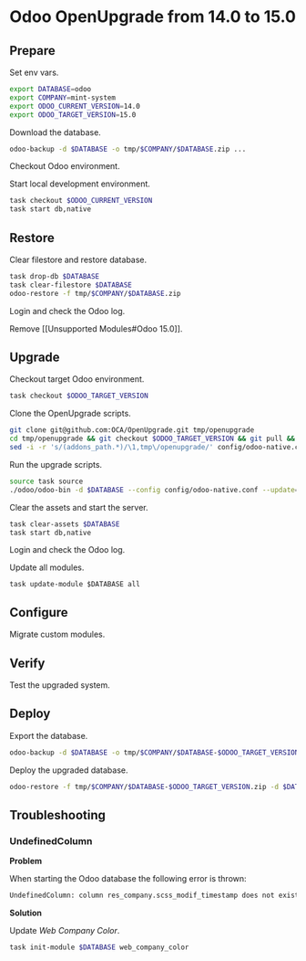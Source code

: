 # Odoo OpenUpgrade from 14.0 to 15.0

## Prepare

Set env vars.

```bash
export DATABASE=odoo
export COMPANY=mint-system
export ODOO_CURRENT_VERSION=14.0
export ODOO_TARGET_VERSION=15.0
```

Download the database.

```bash
odoo-backup -d $DATABASE -o tmp/$COMPANY/$DATABASE.zip ...
```

Checkout Odoo environment.

Start local development environment.

```bash
task checkout $ODOO_CURRENT_VERSION
task start db,native
```

## Restore

Clear filestore and restore database.

```bash
task drop-db $DATABASE
task clear-filestore $DATABASE
odoo-restore -f tmp/$COMPANY/$DATABASE.zip
```

Login and check the Odoo log.

Remove [[Unsupported Modules#Odoo 15.0]].
## Upgrade

Checkout target Odoo environment.

```bash
task checkout $ODOO_TARGET_VERSION
```

Clone the OpenUpgrade scripts.

```bash
git clone git@github.com:OCA/OpenUpgrade.git tmp/openupgrade
cd tmp/openupgrade && git checkout $ODOO_TARGET_VERSION && git pull && ../..
sed -i -r 's/(addons_path.*)/\1,tmp\/openupgrade/' config/odoo-native.conf
```

Run the upgrade scripts.

```bash
source task source
./odoo/odoo-bin -d $DATABASE --config config/odoo-native.conf --update=all --stop-after-init --load=base,web,openupgrade_framework
```

Clear the assets and start the server.

```bash
task clear-assets $DATABASE
task start db,native
```

Login and check the Odoo log.

Update all modules.

```
task update-module $DATABASE all
```

## Configure

Migrate custom modules.

## Verify

Test the upgraded system.

## Deploy

Export the database.

```bash
odoo-backup -d $DATABASE -o tmp/$COMPANY/$DATABASE-$ODOO_TARGET_VERSION.zip
```

Deploy the upgraded database.

```bash
odoo-restore -f tmp/$COMPANY/$DATABASE-$ODOO_TARGET_VERSION.zip -d $DATABASE -r ...
```

## Troubleshooting

### UndefinedColumn

**Problem**

When starting the Odoo database the following error is thrown:

```bash
UndefinedColumn: column res_company.scss_modif_timestamp does not exist 
```

**Solution**

Update *Web Company Color*.

```bash
task init-module $DATABASE web_company_color
```
